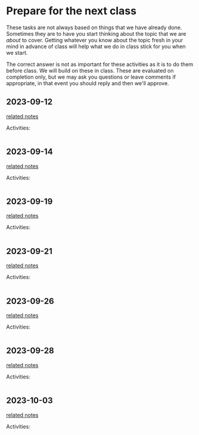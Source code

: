# Prepare for the next class




These tasks are not always based on things that we have already done.  Sometimes they are to have you start thinking about the topic that we are *about* to cover. Getting whatever you know about the topic fresh in your mind in advance of class will help what we do in class stick for you when we start.

The correct answer is not as important for these activities as it is to do them before class.  We will build on these in class. These are evaluated on completion only, but we may ask you questions or leave comments if appropriate, in that event you should reply and then we'll approve. 



## 2023-09-12

[related notes](../notes/2023-09-12)

Activities:
```{include} ../_prepare/2023-09-12.md
```
## 2023-09-14

[related notes](../notes/2023-09-14)

Activities:
```{include} ../_prepare/2023-09-14.md
```
## 2023-09-19

[related notes](../notes/2023-09-19)

Activities:
```{include} ../_prepare/2023-09-19.md
```
## 2023-09-21

[related notes](../notes/2023-09-21)

Activities:
```{include} ../_prepare/2023-09-21.md
```
## 2023-09-26

[related notes](../notes/2023-09-26)

Activities:
```{include} ../_prepare/2023-09-26.md
```
## 2023-09-28

[related notes](../notes/2023-09-28)

Activities:
```{include} ../_prepare/2023-09-28.md
```
## 2023-10-03

[related notes](../notes/2023-10-03)

Activities:
```{include} ../_prepare/2023-10-03.md
```